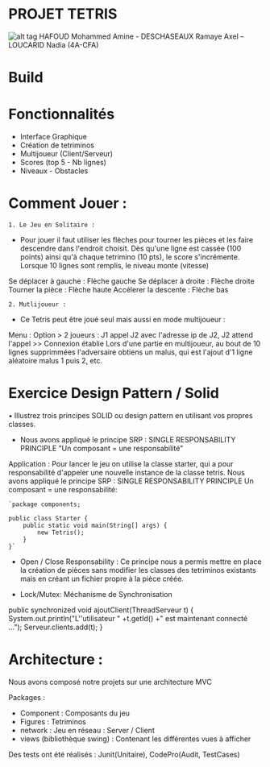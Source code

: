 PROJET TETRIS 
=============
![alt tag](http://imageshack.com/a/img924/7203/qJFuV6.png)
HAFOUD Mohammed Amine - DESCHASEAUX Ramaye Axel – LOUCARID Nadia (4A-CFA)

Build 
==================

Fonctionnalités
===============

- Interface Graphique
- Création de tetriminos
- Multijoueur (Client/Serveur)
- Scores (top 5 - Nb lignes)
- Niveaux - Obstacles


Comment Jouer : 
=======================

    1. Le Jeu en Solitaire :
- Pour jouer il faut utiliser les flèches pour tourner les pièces et les faire descendre dans l'endroit choisit. Dès qu'une ligne est cassée (100 points) ainsi qu'à chaque tetrimino (10 pts), le score s'incrémente. 
Lorsque 10 lignes sont remplis, le niveau monte (vitesse) 

Se déplacer à gauche : Flèche gauche
Se déplacer à droite : Flèche droite
Tourner la pièce : Flèche haute
Accélerer la descente : Flèche bas

	2. Mutlijoueur :

- Ce Tetris peut être joué seul mais aussi en mode multijoueur :

Menu : Option > 2 joueurs : J1 appel J2 avec l'adresse ip de J2, J2 attend l'appel >> Connexion établie
Lors d'une partie en multijoueur, au bout de 10 lignes supprimmées l'adversaire obtiens un malus, qui est l'ajout d'1 ligne aléatoire malus 1 puis 2, etc.


Exercice Design Pattern / Solid
===============================


•	Illustrez trois principes SOLID ou design pattern en utilisant vos propres classes.

- Nous avons appliqué le principe SRP : SINGLE RESPONSABILITY PRINCIPLE 
"Un composant = une responsabilité"

Application :
Pour lancer le jeu on utilise la classe starter, qui a pour responsabilité d'appeler une nouvelle instance de la classe tetris.
Nous avons appliqué le principe SRP : SINGLE RESPONSABILITY PRINCIPLE 
Un composant = une responsabilité: 

	`package components;

	public class Starter {
		public static void main(String[] args) {
			new Tetris();
		}
	}`


- Open / Close Responsability :
Ce principe nous a permis mettre en place la création de pièces sans modifier les classes des tetriminos existants mais en créant un fichier propre à la pièce créée.


- Lock/Mutex: Méchanisme de Synchronisation 

public synchronized void ajoutClient(ThreadServeur t) { System.out.println("L''utilisateur " +t.getId() +" est maintenant connecté ..."); Serveur.clients.add(t); }


Architecture :
==============

Nous avons composé notre projets sur une architecture MVC 

Packages :
- Component : Composants du jeu
- Figures : Tetriminos
- network : Jeu en réseau : Server / Client 
- views (bibliothèque swing) : Contenant les différentes vues à afficher

Des tests ont été réalisés : Junit(Unitaire), CodePro(Audit, TestCases) 



